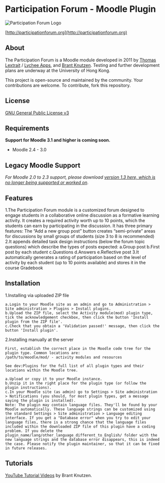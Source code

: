 # Participation Forum - Moodle Plugin

![Participation Forum Logo](http://pf.bushgrapher.org/images/logo.jpg)

[http://participationforum.org](http://participationforum.org)

## About

The Participation Forum is a Moodle module developed in 2011 by [Thomas Lextrait](http://tlextrait.com) / [Lychee Apps](http://lycheeapps.com), and [Brant Knutzen](http://brant.knutzen.se/).
Testing and further development plans are underway at the University of Hong Kong.

This project is open-source and maintained by the community. Your contributions are welcome. To contribute, fork this repository.

## License

[GNU General Public License v3](LICENSE)

## Requirements
**Support for Moodle 3.1 and higher is coming soon.**

* Moodle 2.4 - 3.0

## Legacy Moodle Support

*For Moodle 2.0 to 2.3 support, please download [version 1.3 here, which is no longer being supported or worked on](http://pf.bushgrapher.org/downloads/PartForum_1.3.0.zip)*.

## Features

1.The Participation Forum module is a customized forum designed to engage students in a collaborative online discussion as a formative learning activity. It creates a required activity worth up to 10 points, which the students can earn by participating in the discussion. It has three primary features:
The “Add a new group post” button creates “semi-private” areas for discussions by small groups of students (size 3 to 8 is recommended)
2.It appends detailed task design instructions (below the forum topic questions) which describe the types of posts expected:
   a.Group post
   b.First post by each student
   c.Questions
   d.Answers
   e.Reflective post
3.It automatically generates a rating of participation based on the level of activity by each student (up to 10 points available) and stores it in the course Gradebook

## Installation

1.Installing via uploaded ZIP file

    a.Login to your Moodle site as an admin and go to Administration > Site administration > Plugins > Install plugins.
    b.Upload the ZIP file, select the Activity module(mod) plugin type, tick the acknowledgement checkbox, then click the button 'Install plugin from the ZIP file'.
    c.Check that you obtain a 'Validation passed!' message, then click the button 'Install plugin'.

2.Installing manually at the server

    First, establish the correct place in the Moodle code tree for the plugin type. Common locations are:
    /path/to/moodle/mod/ - activity modules and resources
    
    See dev:Plugins for the full list of all plugin types and their locations within the Moodle tree.
  
    a.Upload or copy it to your Moodle instance.
    b.Unzip it in the right place for the plugin type (or follow the plugin instructions).
    c.In your Moodle site (as admin) go to Settings > Site administration > Notifications (you should, for most plugin types, get a message saying the plugin is installed).
    Note: The plugin may contain language files. They'll be found by your Moodle automatically. These language strings can be customized using the standard Settings > Site administration > Language editing interface. If you get a "Database error" when you try to edit your language files, there is a strong chance that the language files included within the downloaded ZIP file of this plugin have a coding problem. If you delete the plugin_name/lang/other_language_different_to_English/ folder with the new language strings and the database error disappears, this is indeed the case. Please notify the plugin maintainer, so that it can be fixed in future releases.

## Tutorials

[YouTube Tutorial Videos](https://www.youtube.com/playlist?list=PLU9j5H0P1sx9YoXgfZiNamrLvL8HfuIfy) by Brant Knutzen.
